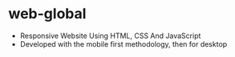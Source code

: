 # web-global
* Responsive Website Using HTML, CSS And JavaScript
* Developed with the mobile first methodology, then for desktop
